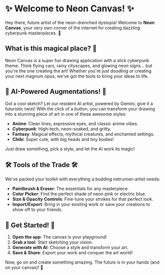 # ✨ Welcome to Neon Canvas! ✨

Hey there, future artist of the neon-drenched dystopia! Welcome to **Neon Canvas**, your very own corner of the internet for creating dazzling cyberpunk masterpieces. 🎨

## What is this magical place? 🌃

Neon Canvas is a super fun drawing application with a slick cyberpunk theme. Think flying cars, rainy cityscapes, and glowing neon signs... but you're the one creating the art! Whether you're just doodling or creating your next magnum opus, we've got the tools to bring your ideas to life.

## 🤖 AI-Powered Augmentations! 🤖

Got a cool sketch? Let our resident AI artist, powered by Gemini, give it a futuristic twist! With the click of a button, you can transform your drawing into a stunning piece of art in one of these awesome styles:

*   **Anime**: Clean lines, expressive eyes, and classic anime vibes.
*   **Cyberpunk**: High-tech, neon-soaked, and gritty.
*   **Fantasy**: Magical effects, mythical creatures, and enchanted settings.
*   **Chibi**: Super cute, with big heads and tiny bodies!

Just draw something, pick a style, and let the AI work its magic!

## 🛠️ Tools of the Trade 🛠️

We've packed your toolkit with everything a budding netrunner-artist needs:

*   **Paintbrush & Eraser**: The essentials for any masterpiece.
*   **Color Picker**: Find the perfect shade of neon pink or electric blue.
*   **Size & Opacity Controls**: Fine-tune your strokes for that perfect look.
*   **Import/Export**: Bring in your existing work or save your creations to show off to your friends.

## 🚀 Get Started! 🚀

1.  **Open the app**: The canvas is your playground!
2.  **Grab a tool**: Start sketching your vision.
3.  **Generate with AI**: Choose a style and transform your art.
4.  **Save & Share**: Export your work and conquer the art world!

Now, go on and create something amazing. The future is in your hands (and on your canvas)! 💖
